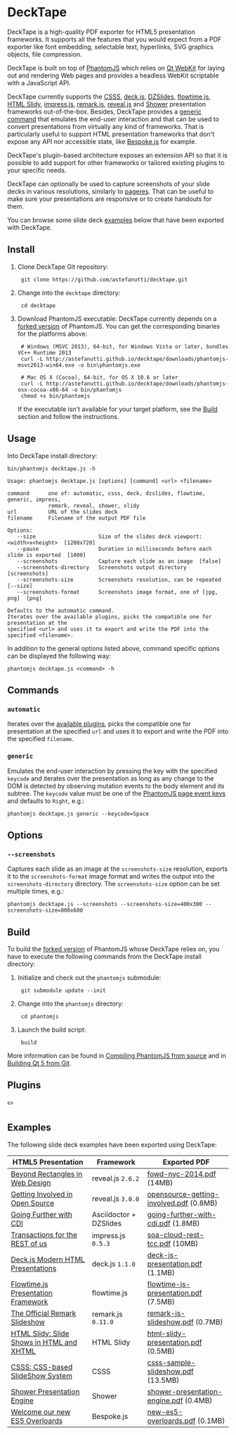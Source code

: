 # DeckTape

DeckTape is a high-quality PDF exporter for HTML5 presentation frameworks. It supports all the features that you would expect from a PDF exporter like font embedding, selectable text, hyperlinks, SVG graphics objects, file compression.

DeckTape is built on top of [PhantomJS](http://phantomjs.org) which relies on [Qt WebKit](https://wiki.qt.io/Qt_WebKit) for laying out and rendering Web pages and provides a headless WebKit scriptable with a JavaScript API.

DeckTape currently supports the [CSSS](http://leaverou.github.io/csss/), [deck.js](http://imakewebthings.com/deck.js/), [DZSlides](http://paulrouget.com/dzslides/), [flowtime.js](http://flowtime-js.marcolago.com), [HTML Slidy](http://www.w3.org/Talks/Tools/), [impress.js](http://impress.github.io/impress.js), [remark.js](http://remarkjs.com), [reveal.js](http://lab.hakim.se/reveal-js) and [Shower](http://shwr.me/) presentation frameworks out-of-the-box. Besides, DeckTape provides a [generic command](#generic) that emulates the end-user interaction and that can be used to convert presentations from virtually any kind of frameworks. That is particularly useful to support HTML presentation frameworks that don't expose any API nor accessible state, like [Bespoke.js](https://github.com/markdalgleish/bespoke.js) for example.

DeckTape's plugin-based architecture exposes an extension API so that it is possible to add support for other frameworks or tailored existing plugins to your specific needs.

DeckTape can optionally be used to capture screenshots of your slide decks in various resolutions, similarly to [pageres](https://github.com/sindresorhus/pageres). That can be useful to make sure your presentations are responsive or to create handouts for them.

You can browse some slide deck [examples](#examples) below that have been exported with DeckTape.

## Install

1. Clone DeckTape Git repository:

        git clone https://github.com/astefanutti/decktape.git

2. Change into the `decktape` directory:

        cd decktape

3. Download PhantomJS executable: DeckTape currently depends on a [forked version](https://github.com/astefanutti/phantomjs/commits/poc) of PhantomJS. You can get the corresponding binaries for the platforms above:

        # Windows (MSVC 2013), 64-bit, for Windows Vista or later, bundles VC++ Runtime 2013
        curl -L http://astefanutti.github.io/decktape/downloads/phantomjs-msvc2013-win64.exe -o bin\phantomjs.exe

        # Mac OS X (Cocoa), 64-bit, for OS X 10.6 or later
        curl -L http://astefanutti.github.io/decktape/downloads/phantomjs-osx-cocoa-x86-64 -o bin/phantomjs
        chmod +x bin/phantomjs

    If the executable isn't available for your target platform, see the [Build](#build) section and follow the instructions.

## Usage

Into DeckTape install directory:

```
bin/phantomjs decktape.js -h

Usage: phantomjs decktape.js [options] [command] <url> <filename>

command      one of: automatic, csss, deck, dzslides, flowtime, generic, impress,
             remark, reveal, shower, slidy
url          URL of the slides deck
filename     Filename of the output PDF file

Options:
   --size                    Size of the slides deck viewport: <width>x<height>  [1280x720]
   --pause                   Duration in milliseconds before each slide is exported  [1000]
   --screenshots             Capture each slide as an image  [false]
   --screenshots-directory   Screenshots output directory  [screenshots]
   --screenshots-size        Screenshots resolution, can be repeated  [--size]
   --screenshots-format      Screenshots image format, one of [jpg, png]  [png]

Defaults to the automatic command.
Iterates over the available plugins, picks the compatible one for presentation at the
specified <url> and uses it to export and write the PDF into the specified <filename>.
```

In addition to the general options listed above, command specific options can be displayed the following way:

```
phantomjs decktape.js <command> -h
```

## Commands

### `automatic`

Iterates over the [available plugins](/plugins), picks the compatible one for presentation at the specified `url` and uses it to export and write the PDF into the specified `filename`.

### `generic`

Emulates the end-user interaction by pressing the key with the specified `keycode` and iterates over the presentation as long as any change to the DOM is detected by observing mutation events to the body element and its subtree. The `keycode` value must be one of the [PhantomJS page event keys](https://github.com/ariya/phantomjs/blob/cab2635e66d74b7e665c44400b8b20a8f225153a/src/modules/webpage.js#L329) and defaults to `Right`, e.g.:

```
phantomjs decktape.js generic --keycode=Space
```

## Options

### `--screenshots`

Captures each slide as an image at the `screenshots-size` resolution, exports it to the `screenshots-format` image format and writes the output into the `screenshots-directory` directory. The `screenshots-size` option can be set multiple times, e.g.:

```
phantomjs decktape.js --screenshots --screenshots-size=400x300 --screenshots-size=800x600
```

## Build

To build the [forked version](https://github.com/astefanutti/phantomjs/commits/poc) of PhantomJS whose DeckTape relies on, you have to execute the following commands from the DeckTape install directory:

1. Initialize and check out the `phantomjs` submodule:

        git submodule update --init

2. Change into the `phantomjs` directory:

        cd phantomjs

3. Launch the build script:

        build

More information can be found in [Compiling PhantomJS from source](http://phantomjs.org/build.html) and in [Building Qt 5 from Git](https://wiki.qt.io/Building_Qt_5_from_Git).

## Plugins

:pencil2:

## Examples

The following slide deck examples have been exported using DeckTape:

| HTML5 Presentation                                                   | Framework              | Exported PDF                                |
| -------------------------------------------------------------------- | ---------------------- | ------------------------------------------- |
| [Beyond Rectangles in Web Design][fowd-nyc-2014]                     | reveal.js `2.6.2`      | [fowd-nyc-2014.pdf][] (14MB)                |
| [Getting Involved in Open Source][opensource-getting-involved]       | reveal.js `3.0.0`      | [opensource-getting-involved.pdf][] (0.8MB) |
| [Going Further with CDI][going-further-with-cdi]                     | Asciidoctor + DZSlides | [going-further-with-cdi.pdf][] (1.8MB)      |
| [Transactions for the REST of us][soa-cloud-rest-tcc]                | impress.js `0.5.3`     | [soa-cloud-rest-tcc.pdf][] (10MB)           |
| [Deck.js Modern HTML Presentations][deck-js-presentation]            | deck.js `1.1.0`        | [deck-js-presentation.pdf][] (1.1MB)        |
| [Flowtime.js Presentation Framework][flowtime-js-presentation]       | flowtime.js            | [flowtime-js-presentation.pdf][] (7.5MB)    |
| [The Official Remark Slideshow][remark-js-slideshow]                 | remark.js `0.11.0`     | [remark-js-slideshow.pdf][] (0.7MB)         |
| [HTML Slidy: Slide Shows in HTML and XHTML][html-slidy-presentation] | HTML Slidy             | [html-slidy-presentation.pdf][] (0.5MB)     |
| [CSSS: CSS-based SlideShow System][csss-sample-slideshow]            | CSSS                   | [csss-sample-slideshow.pdf][] (13.5MB)      |
| [Shower Presentation Engine][shower-presentation-engine]             | Shower                 | [shower-presentation-engine.pdf][] (0.4MB)  |
| [Welcome our new ES5 Overloards][new-es5-overloards]                 | Bespoke.js             | [new-es5-overloards.pdf][] (0.1MB)          |

[fowd-nyc-2014]: http://razvancaliman.com/fowd-nyc-2014
[fowd-nyc-2014.pdf]: https://astefanutti.github.io/decktape/examples/fowd-nyc-2014.pdf
[opensource-getting-involved]:http://artificer.jboss.org/slides/general/opensource-getting-involved.html
[opensource-getting-involved.pdf]: https://astefanutti.github.io/decktape/examples/opensource-getting-involved.pdf
[going-further-with-cdi]: http://astefanutti.github.io/further-cdi
[going-further-with-cdi.pdf]: https://astefanutti.github.io/decktape/examples/going-further-with-cdi.pdf
[soa-cloud-rest-tcc]: http://www.inf.usi.ch/faculty/pautasso/talks/2012/soa-cloud-rest-tcc/rest-tcc.html
[soa-cloud-rest-tcc.pdf]: https://astefanutti.github.io/decktape/examples/soa-cloud-rest-tcc.pdf
[deck-js-presentation]: http://imakewebthings.com/deck.js/
[deck-js-presentation.pdf]: https://astefanutti.github.io/decktape/examples/deck-js-presentation.pdf
[flowtime-js-presentation]: http://flowtime-js.marcolago.com
[flowtime-js-presentation.pdf]: https://astefanutti.github.io/decktape/examples/flowtime-js-presentation.pdf
[remark-js-slideshow]: http://remarkjs.com
[remark-js-slideshow.pdf]: https://astefanutti.github.io/decktape/examples/remark-js-slideshow.pdf
[html-slidy-presentation]: http://www.w3.org/Talks/Tools/Slidy/
[html-slidy-presentation.pdf]: https://astefanutti.github.io/decktape/examples/html-slidy-presentation.pdf
[csss-sample-slideshow]: http://leaverou.github.io/csss/
[csss-sample-slideshow.pdf]: https://astefanutti.github.io/decktape/examples/csss-sample-slideshow.pdf
[shower-presentation-engine]: http://shwr.me/?full
[shower-presentation-engine.pdf]: https://astefanutti.github.io/decktape/examples/shower-presentation-engine.pdf
[new-es5-overloards]: http://mikemaccana.github.io/rejectjs2013/
[new-es5-overloards.pdf]: https://astefanutti.github.io/decktape/examples/new-es5-overloards.pdf

